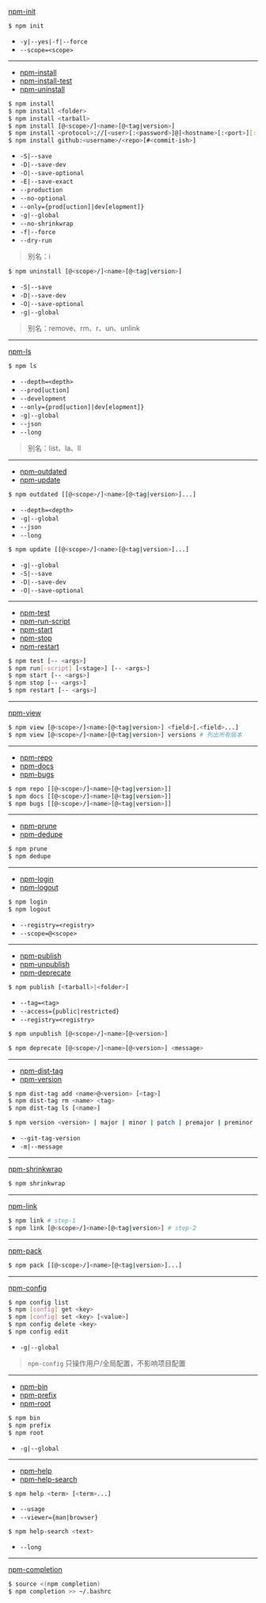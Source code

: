 [npm-init](https://docs.npmjs.com/cli/init)

```sh
$ npm init
```

- `-y|--yes|-f|--force`
- `--scope=<scope>`

---

- [npm-install](https://docs.npmjs.com/cli/install)
- [npm-install-test](https://docs.npmjs.com/cli/install-test)
- [npm-uninstall](https://docs.npmjs.com/cli/uninstall)

```sh
$ npm install
$ npm install <folder>
$ npm install <tarball>
$ npm install [@<scope>/]<name>[@<tag|version>]
$ npm install <protocol>://[<user>[:<password>]@]<hostname>[:<port>][:][/]<path>[#<commit-ish>]
$ npm install github:<username>/<repo>[#<commit-ish>]
```

- `-S|--save`
- `-D|--save-dev`
- `-O|--save-optional`
- `-E|--save-exact`
- `--production`
- `--no-optional`
- `--only={prod[uction]|dev[elopment]}`
- `-g|--global`
- `--no-shrinkwrap`
- `-f|--force`
- `--dry-run`

> 别名：i

```sh
$ npm uninstall [@<scope>/]<name>[@<tag|version>]
```

- `-S|--save`
- `-D|--save-dev`
- `-O|--save-optional`
- `-g|--global`

> 别名：remove、rm、r、un、unlink

---

[npm-ls](https://docs.npmjs.com/cli/ls)

```sh
$ npm ls
```

- `--depth=<depth>`
- `--prod[uction]`
- `--development`
- `--only={prod[uction]|dev[elopment]}`
- `-g|--global`
- `--json`
- `--long`

> 别名：list、la、ll

---

- [npm-outdated](https://docs.npmjs.com/cli/outdated)
- [npm-update](https://docs.npmjs.com/cli/update)

```sh
$ npm outdated [[@<scope>/]<name>[@<tag|version>]...]
```

- `--depth=<depth>`
- `-g|--global`
- `--json`
- `--long`

```sh
$ npm update [[@<scope>/]<name>[@<tag|version>]...]
```

- `-g|--global`
- `-S|--save`
- `-D|--save-dev`
- `-O|--save-optional`

---

- [npm-test](https://docs.npmjs.com/cli/test)
- [npm-run-script](https://docs.npmjs.com/cli/run-script)
- [npm-start](https://docs.npmjs.com/cli/start)
- [npm-stop](https://docs.npmjs.com/cli/stop)
- [npm-restart](https://docs.npmjs.com/cli/restart)

```sh
$ npm test [-- <args>]
$ npm run[-script] [<stage>] [-- <args>]
$ npm start [-- <args>]
$ npm stop [-- <args>]
$ npm restart [-- <args>]
```

---

[npm-view](https://docs.npmjs.com/cli/view)

```sh
$ npm view [@<scope>/]<name>[@<tag|version>] <field>[.<field>...]
$ npm view [@<scope>/]<name>[@<tag|version>] versions # 列出所有版本
```

---

- [npm-repo](https://docs.npmjs.com/cli/repo)
- [npm-docs](https://docs.npmjs.com/cli/docs)
- [npm-bugs](https://docs.npmjs.com/cli/bugs)

```sh
$ npm repo [[@<scope>/]<name>[@<tag|version>]]
$ npm docs [[@<scope>/]<name>[@<tag|version>]]
$ npm bugs [[@<scope>/]<name>[@<tag|version>]]
```

---

- [npm-prune](https://docs.npmjs.com/cli/prune)
- [npm-dedupe](https://docs.npmjs.com/cli/dedupe)

```sh
$ npm prune
$ npm dedupe
```

---

- [npm-login](https://docs.npmjs.com/cli/adduser)
- [npm-logout](https://docs.npmjs.com/cli/logout)

```sh
$ npm login
$ npm logout
```

- `--registry=<registry>`
- `--scope=@<scope>`

---

- [npm-publish](https://docs.npmjs.com/cli/publish)
- [npm-unpublish](https://docs.npmjs.com/cli/unpublish)
- [npm-deprecate](https://docs.npmjs.com/cli/deprecate)

```sh
$ npm publish [<tarball>|<folder>]
```

- `--tag=<tag>`
- `--access={public|restricted}`
- `--registry=<registry>`

```sh
$ npm unpublish [@<scope>/]<name>[@<version>]
```

```sh
$ npm deprecate [@<scope>/]<name>[@<version>] <message>
```

---

- [npm-dist-tag](https://docs.npmjs.com/cli/dist-tag)
- [npm-version](https://docs.npmjs.com/cli/version)

```sh
$ npm dist-tag add <name>@<version> [<tag>]
$ npm dist-tag rm <name> <tag>
$ npm dist-tag ls [<name>]
```

```sh
$ npm version <version> | major | minor | patch | premajor | preminor | prepatch | prerelease | from-git
```

- `--git-tag-version`
- `-m|--message`

---

[npm-shrinkwrap](https://docs.npmjs.com/cli/shrinkwrap)

```sh
$ npm shrinkwrap
```

---

[npm-link](https://docs.npmjs.com/cli/link)

```sh
$ npm link # step-1
$ npm link [@<scope>/]<name>[@<tag|version>] # step-2
```

---

[npm-pack](https://docs.npmjs.com/cli/pack)

```sh
$ npm pack [[@<scope>/]<name>[@<tag|version>]...]
```

---

[npm-config](https://docs.npmjs.com/cli/config)

```sh
$ npm config list
$ npm [config] get <key>
$ npm [config] set <key> [<value>]
$ npm config delete <key>
$ npm config edit
```

- `-g|--global`

> `npm-config` 只操作用户/全局配置，不影响项目配置

---

- [npm-bin](https://docs.npmjs.com/cli/bin)
- [npm-prefix](https://docs.npmjs.com/cli/prefix)
- [npm-root](https://docs.npmjs.com/cli/root)

```sh
$ npm bin
$ npm prefix
$ npm root
```

- `-g|--global`

---

- [npm-help](https://docs.npmjs.com/cli/help)
- [npm-help-search](https://docs.npmjs.com/cli/help-search)

```sh
$ npm help <term> [<term>...]
```

- `--usage`
- `--viewer={man|browser}`

```sh
$ npm help-search <text>
```

- `--long`

---

[npm-completion](https://docs.npmjs.com/cli/completion)

```sh
$ source <(npm completion)
$ npm completion >> ~/.bashrc
```

